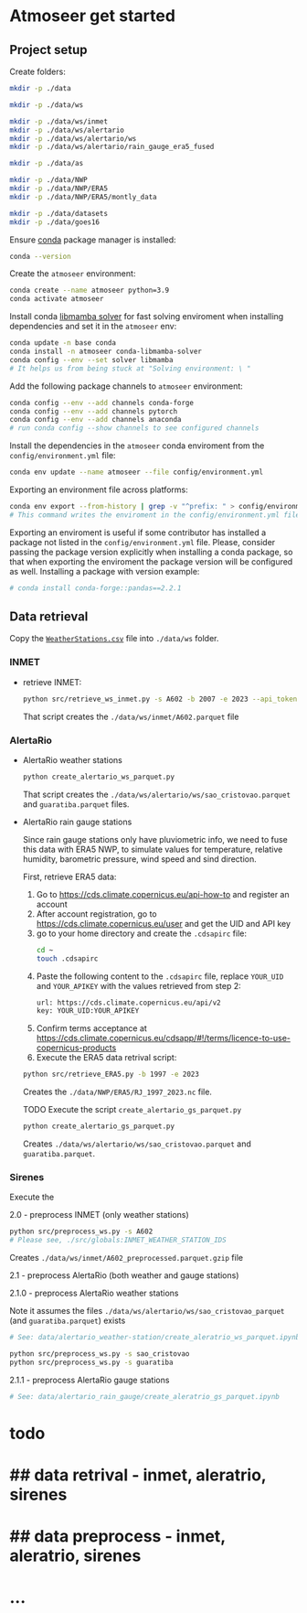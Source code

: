 # Atmoseer get started

## Project setup

Create folders:
```sh
mkdir -p ./data

mkdir -p ./data/ws

mkdir -p ./data/ws/inmet
mkdir -p ./data/ws/alertario
mkdir -p ./data/ws/alertario/ws
mkdir -p ./data/ws/alertario/rain_gauge_era5_fused

mkdir -p ./data/as

mkdir -p ./data/NWP
mkdir -p ./data/NWP/ERA5
mkdir -p ./data/NWP/ERA5/montly_data

mkdir -p ./data/datasets
mkdir -p ./data/goes16
```

Ensure [conda](https://www.anaconda.com/download/) package manager is installed:
```sh
conda --version
```

Create the `atmoseer` environment:
```sh
conda create --name atmoseer python=3.9
conda activate atmoseer
```

Install conda [libmamba solver](https://www.anaconda.com/blog/a-faster-conda-for-a-growing-community) for fast solving enviroment when installing dependencies and set it in the `atmoseer` env:
```sh
conda update -n base conda
conda install -n atmoseer conda-libmamba-solver
conda config --env --set solver libmamba
# It helps us from being stuck at "Solving environment: \ "
```

Add the following package channels to `atmoseer` environment:
```sh
conda config --env --add channels conda-forge
conda config --env --add channels pytorch
conda config --env --add channels anaconda
# run conda config --show channels to see configured channels
```

Install the dependencies in the `atmoseer` conda enviroment from the `config/environment.yml` file:
```sh
conda env update --name atmoseer --file config/environment.yml
```

Exporting an environment file across platforms:
```sh
conda env export --from-history | grep -v "^prefix: " > config/environment.yml
# This command writes the enviroment in the config/environment.yml file, ignoring the prefix local setting.
```

Exporting an enviroment is useful if some contributor has installed a package not listed in the `config/environment.yml` file. Please, consider passing the package version explicitly when installing a conda package, so that when exporting the enviroment the package version will be configured as well. Installing a package with version example:
```sh
# conda install conda-forge::pandas==2.2.1
```

## Data retrieval

Copy the [`WeatherStations.csv`](https://portal.inmet.gov.br/paginas/catalogoaut#) file into `./data/ws` folder.

### INMET
- retrieve INMET:
    ```sh
    python src/retrieve_ws_inmet.py -s A602 -b 2007 -e 2023 --api_token INMET_TOKEN
    ```
    That script creates the `./data/ws/inmet/A602.parquet` file

### AlertaRio

- AlertaRio weather stations

    ```sh
    python create_alertario_ws_parquet.py
    ```
    That script creates the `./data/ws/alertario/ws/sao_cristovao.parquet` and `guaratiba.parquet` files.

- AlertaRio rain gauge stations

    Since rain gauge stations only have pluviometric info, we need to fuse this data with ERA5 NWP, to 
    simulate values for temperature, relative humidity, barometric pressure, wind speed and sind direction.

    First, retrieve ERA5 data:
    1. Go to https://cds.climate.copernicus.eu/api-how-to and register an account
    2. After account registration, go to https://cds.climate.copernicus.eu/user and get the UID and API key
    3. go to your home directory and create the `.cdsapirc` file:
        ```sh
        cd ~
        touch .cdsapirc
        ```
    4. Paste the following content to the `.cdsapirc` file, replace `YOUR_UID` and `YOUR_APIKEY` with the values retrieved from step 2:
        ```sh
        url: https://cds.climate.copernicus.eu/api/v2
        key: YOUR_UID:YOUR_APIKEY
        ```
    5. Confirm terms acceptance at https://cds.climate.copernicus.eu/cdsapp/#!/terms/licence-to-use-copernicus-products
    6. Execute the ERA5 data retrival script:
    ```sh
    python src/retrieve_ERA5.py -b 1997 -e 2023
    ```
    Creates the `./data/NWP/ERA5/RJ_1997_2023.nc` file.

    TODO
    Execute the script `create_alertario_gs_parquet.py`
    ```sh
    python create_alertario_gs_parquet.py
    ```
    Creates `./data/ws/alertario/ws/sao_cristovao.parquet` and `guaratiba.parquet`.

### Sirenes


Execute the


2.0 - preprocess INMET (only weather stations)
```sh
python src/preprocess_ws.py -s A602
# Please see, ./src/globals:INMET_WEATHER_STATION_IDS
```
Creates `./data/ws/inmet/A602_preprocessed.parquet.gzip` file

2.1 - preprocess AlertaRio (both weather and gauge stations)

2.1.0 - preprocess AlertaRio weather stations

Note it assumes the files `./data/ws/alertario/ws/sao_cristovao_parquet` (and `guaratiba.parquet`) exists
```sh
# See: data/alertario_weather-station/create_aleratrio_ws_parquet.ipynb

python src/preprocess_ws.py -s sao_cristovao
python src/preprocess_ws.py -s guaratiba
```

2.1.1  - preprocess AlertaRio gauge stations
```sh
# See: data/alertario_rain_gauge/create_aleratrio_gs_parquet.ipynb
```

# todo
# ## data retrival - inmet, aleratrio, sirenes
# ## data preprocess - inmet, aleratrio, sirenes
# ...